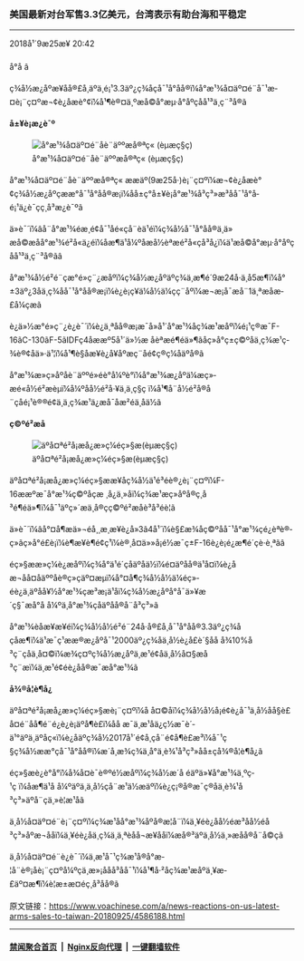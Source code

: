 ### 美国最新对台军售3.3亿美元，台湾表示有助台海和平稳定
------------------------

<div class="published">
 <span class="date" title="ä¸­å½æ¶é´">
  <time datetime="2018-09-25T20:42:08+08:00">
   2018å¹´9æ25æ¥ 20:42
  </time>
 </span>
</div>
<br/>
<div class="wsw">
 <span class="dateline">
  å°å â
 </span>
 <p>
  ç¾å½æ¿åºæ¥åå®£å¸äºä¸é¡¹3.3äº¿ç¾åçå¯¹å°åå®ï¼å°æ¹¾å¤äº¤é¨å¯¹æ­¤è¡¨ç¤ºæ¬¢è¿åæè°¢ï¼å¹¶è®¤ä¸ºæå©å°æµ·å°åºçåå¹³ä¸ç¨³å®ã
 </p>
 <div class="wsw__embed">
 </div>
 <p>
  <strong>
   å±¥è¡æ¿è¯º
  </strong>
 </p>
 <div class="wsw__embed wsw__embed--small">
  <figure class="media-image js-media-expand">
   <div class="img-wrap">
    <div class="thumb">
     <img alt="å°æ¹¾å¤äº¤é¨åè¨äººæå®ªç« (èµæç§ç)" src="https://gdb.voanews.com/1496E8FD-1DE4-45D6-85BA-97C225EE8DD0_w250_r0_s.jpg"/>
    </div>
    <span class="ico ico-fullscreen ico--media-expand ico--rounded">
    </span>
   </div>
   <figcaption>
    <span class="caption">
     å°æ¹¾å¤äº¤é¨åè¨äººæå®ªç« (èµæç§ç)
    </span>
   </figcaption>
  </figure>
 </div>
 <p>
  å°æ¹¾å¤äº¤é¨åè¨äººæå®ªç« ææäº(9æ25å·)è¡¨ç¤ºï¼æ¬¢è¿åæè°¢ç¾å½æ¿åºçææ°å¯¹å°åå®æ¡ï¼åå±ç°å±¥è¡å°æ¹¾å³ç³»æ³åå¯¹å°å­é¡¹ä¿è¯çç¸å³æ¿è¯ºã
 </p>
 <p>
  ä»è¯´ï¼âå¨å°æ¹¾éæ¸é¢å¯¹åé«çå¨èä¹éï¼ç¾å½å¯¹å°åå®ä¸ä»æå©æåå°æ¹¾é²å«ä¿éï¼åæ¶ä¹å¼ºåæå½èªæé²å«çå³å¿ï¼ä¹æå©å°æµ·å°åºçåå¹³ä¸ç¨³å®ãâ
 </p>
 <p>
  å°æ¹¾å½é²é¨çæ°é»ç¨¿æåºï¼ç¾å½æ¿åºäºç¾ä¸æ¶é´9æ24å·ä¸å5æ¶ï¼å°±3äº¿3åä¸ç¾åå¯¹å°åå®æ¡ï¼è¿è¡ç¥ä¼å½ä¼çç¨åºï¼æ¬æ¡å¯æå¨1ä¸ªæåæ­£å¼çæã
 </p>
 <p>
  è¿ä»½æ°é»ç¨¿è¿è¯´ï¼è¿ä¸ªåå®æ¡æ¯å»å¹´å°æ¹¾åç¾æ¹æåºï¼é¡¹ç®æ¯F-16ãC-130ãF-5ãIDFç­4åææº5å¹´ä»½æ åèªæé¶éä»¶ãåç»­å°ç±ç©ºåä¸ç¾æ¹ç­¾è®¢åä»·ä¹¦ï¼å¹¶è§åæ¥è¿å¥åºæç¨åé¢ç®ç¼åäºå®ã
 </p>
 <p>
  å°æ¹¾æ»ç»åºåè¨äººé»éè°å¼ºè°ï¼å°æ¹¾æ¿åºä¼æç»­æé«å½é²æèµï¼å¼ºåå½é²å·¥ä¸ä¸ç§ç ï¼å¹¶å¨å½é²å®å¨çåé¡¹è®®é¢ä¸ä¸ç¾æ¹ä¿æå¯åæ²éä¸åä½ã
 </p>
 <p>
  <strong>
   ç©ºé²æå
  </strong>
 </p>
 <div class="wsw__embed wsw__embed--small">
  <figure class="media-image js-media-expand">
   <div class="img-wrap">
    <div class="thumb">
     <img alt="äºå¤ªé²å¡æå¿æ»ç¼éç»§æ(èµæç§ç)" src="https://gdb.voanews.com/09740296-115D-45F8-88BF-D68FE9A02F2C_w250_r0_s.jpg"/>
    </div>
    <span class="ico ico-fullscreen ico--media-expand ico--rounded">
    </span>
   </div>
   <figcaption>
    <span class="caption">
     äºå¤ªé²å¡æå¿æ»ç¼éç»§æ(èµæç§ç)
    </span>
   </figcaption>
  </figure>
 </div>
 <p>
  äºå¤ªé²å¡æå¿æ»ç¼éç»§ææ¥åç¾å½ä¹é³éè®¿è¡¨ç¤ºï¼F-16ææºæ¯å°æ¹¾ç©ºåçæ ¸å¿ä¸»åï¼ç¾æ¹æç»­åºå®ç¸å³é¶éä»¶ï¼å¯¹äºç»´æä¸å®çç©ºé²æåè³å³éè¦ã
 </p>
 <p>
  ä»è¯´ï¼âå°¤å¶æä»¬éå¸¸æ¸æ¥è¿å»3ã4å¹´ï¼è§£æ¾åç©ºåå¯¹å°æ¹¾çé¿èªè®­ç»ãç»å°é£è¡ï¼è¶æ¥è¶é¢ç¹ï¼è®¸å¤ä»»å¡é½æ¯ç±F-16è¿è¡é¿æ¶é´çè·è¸ªãâ
 </p>
 <p>
  éç»§ææ»ç¼è¿æåºï¼ç¾å°ä¹é´çåäºåä½ï¼é¤äºåå®ä¹å¤ï¼è¿åæ¬åå¤åäººåè®­ç»ç­äº¤æµï¼å°¤å¶ç¾å½å½ä¼éç»­éè¿ä¸äºåå¥½å°æ¹¾çæ³æ¡ä¹åï¼ç¾å½æ¿åºå°å¯ä»¥æ´ç§¯æå°å å¼ºä¸å°æ¹¾çåäºåå®å¨å³ç³»ã
 </p>
 <p>
  å°æ¹¾èåæ¥æ¥éï¼ç¾å½å½é²é¨24å·å®£å¸å¯¹å°åå®3.3äº¿ç¾åçåæ¶ï¼ä¹æ¯ç¹ææ®æ¿åºå¯¹2000äº¿ç¾åä¸­å½è¿å£è´§åå å¾10%å³ç¨çåä¸å¤©ï¼æ¾ç¤ºç¾å½æ¿åºä¸æ¹é¢åä¸­å½å¤§æå³ç¨æï¼ä¸æ¹é¢éè¿åå®æ¯æå°æ¹¾ã
 </p>
 <p>
  <strong>
   å¾®å¦è¶å¿
  </strong>
 </p>
 <p>
  äºå¤ªé²å¡æå¿æ»ç¼éç»§æè¡¨ç¤ºï¼å å¤©åï¼ç¾å½å½å¡é¢è¿å¯¹ä¸­å½åå§è£å¤é¨åå¶é¨é¿è¿è¡äºå¶è£ï¼åå æ¯ä¸­æ¹åä¿ç½æ¯è´­ä¹°äºä¸äºåç«ï¼è¿åäºç¾å½2017å¹´é¢å¸çå¨é¢å¶è£æ³ï¼å¯¹ç§ç¾å½ææ°çå¯¹å°åå®ï¼æ´å¸æ¾ç¾ä¸­å°ä¸è¾¹å³ç³»åå±çå¾®å¦è¶å¿ã
 </p>
 <p>
  éç»§æè¿è°å°ï¼å¾å¤è¯è®ºé½æåºï¼ç¾å½æ´å éäºä»¥å°æ¹¾ä¸ºç­¹ç ï¼åæ¶ä¹å å¼ºäºä¸ä¸­å½çå¨æ¹ä½æäºï¼è¿ç¡®å®æ¯ç®åä¸è¾¹å³ç³»äºå¨çä¸»è¦æ¹åã
 </p>
 <p>
  ä¸­å½å¤äº¤é¨è¡¨ç¤ºï¼ç¾æ¹åå°æ¹¾åºå®æ­¦å¨ï¼ä¸¥éè¿åå½éæ³åå½éå³ç³»åºæ¬ååï¼ä¸¥éè¿åä¸­ç¾ä¸ä¸ªèåå¬æ¥ååï¼æå®³äºä¸­å½ä¸»æåå®å¨å©çã
 </p>
 <p>
  ä¸­å½å¤äº¤é¨è¿è¯´ï¼ä¸­æ¹å¯¹ç¾æ¹å®å°æ­¦å¨è®¡åè¡¨ç¤ºå¼ºçä¸æ»¡ååå³åå¯¹ï¼å¹¶å·²åç¾æ¹æåºä¸¥æ­£äº¤æ¶ï¼è¦æ±æ¤éç¸å³åå®ã
 </p>
</div>

原文链接：https://www.voachinese.com/a/news-reactions-on-us-latest-arms-sales-to-taiwan-20180925/4586188.html


------------------------
#### [禁闻聚合首页](https://github.com/gfw-breaker/banned-news/blob/master/README.md) &nbsp;|&nbsp; [Nginx反向代理](https://github.com/gfw-breaker/open-proxy/blob/master/README.md) &nbsp;|&nbsp;  [一键翻墙软件](https://github.com/gfw-breaker/nogfw/blob/master/README.md)